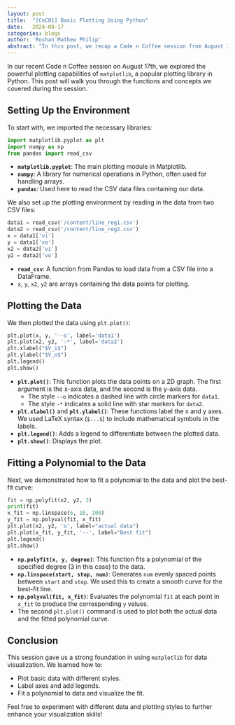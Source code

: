 ```yaml
---
layout: post
title:  "[CnC01] Basic Plotting Using Python"
date:   2024-08-17
categories: blogs
author: 'Roshan Mathew Philip'
abstract: "In this post, we recap a Code n Coffee session from August 17th, where we explored basic plotting techniques using Python's matplotlib library. The session covered the essential functions for creating and customizing plots, including reading data from CSV files, plotting with various styles, and fitting polynomials to data. By the end of the session, we had a solid understanding of how to create visually informative graphs that are essential for data analysis and presentation. This post serves as a practical guide for anyone interested in mastering the basics of data visualization in Python."
---
```


In our recent Code n Coffee session on August 17th, we explored the powerful plotting capabilities of `matplotlib`, a popular plotting library in Python. This post will walk you through the functions and concepts we covered during the session.

## Setting Up the Environment

To start with, we imported the necessary libraries:

```python
import matplotlib.pyplot as plt
import numpy as np
from pandas import read_csv
```

- **`matplotlib.pyplot`**: The main plotting module in Matplotlib.
- **`numpy`**: A library for numerical operations in Python, often used for handling arrays.
- **`pandas`**: Used here to read the CSV data files containing our data.

We also set up the plotting environment by reading in the data from two CSV files:

```python
data1 = read_csv('/content/line_reg1.csv')
data2 = read_csv('/content/line_reg2.csv')
x = data1['vi']
y = data1['vo']
x2 = data2['vi']
y2 = data2['vo']
```

- **`read_csv`**: A function from Pandas to load data from a CSV file into a DataFrame.
- `x`, `y`, `x2`, `y2` are arrays containing the data points for plotting.

## Plotting the Data

We then plotted the data using `plt.plot()`:

```python
plt.plot(x, y, '--o', label='data1')
plt.plot(x2, y2, '-*', label='data2')
plt.xlabel("$V_i$")
plt.ylabel("$V_o$")
plt.legend()
plt.show()
```

- **`plt.plot()`**: This function plots the data points on a 2D graph. The first argument is the x-axis data, and the second is the y-axis data.
  - The style `--o` indicates a dashed line with circle markers for `data1`.
  - The style `-*` indicates a solid line with star markers for `data2`.
- **`plt.xlabel()`** and **`plt.ylabel()`**: These functions label the x and y axes. We used LaTeX syntax (`$...$`) to include mathematical symbols in the labels.
- **`plt.legend()`**: Adds a legend to differentiate between the plotted data.
- **`plt.show()`**: Displays the plot.

## Fitting a Polynomial to the Data

Next, we demonstrated how to fit a polynomial to the data and plot the best-fit curve:

```python
fit = np.polyfit(x2, y2, 3)
print(fit)
x_fit = np.linspace(6, 18, 100)
y_fit = np.polyval(fit, x_fit)
plt.plot(x2, y2, 'o', label="actual data")
plt.plot(x_fit, y_fit, '--', label="Best fit")
plt.legend()
plt.show()
```

- **`np.polyfit(x, y, degree)`**: This function fits a polynomial of the specified degree (3 in this case) to the data.
- **`np.linspace(start, stop, num)`**: Generates `num` evenly spaced points between `start` and `stop`. We used this to create a smooth curve for the best-fit line.
- **`np.polyval(fit, x_fit)`**: Evaluates the polynomial `fit` at each point in `x_fit` to produce the corresponding `y` values.
- The second `plt.plot()` command is used to plot both the actual data and the fitted polynomial curve.

## Conclusion

This session gave us a strong foundation in using `matplotlib` for data visualization. We learned how to:
- Plot basic data with different styles.
- Label axes and add legends.
- Fit a polynomial to data and visualize the fit.

Feel free to experiment with different data and plotting styles to further enhance your visualization skills!